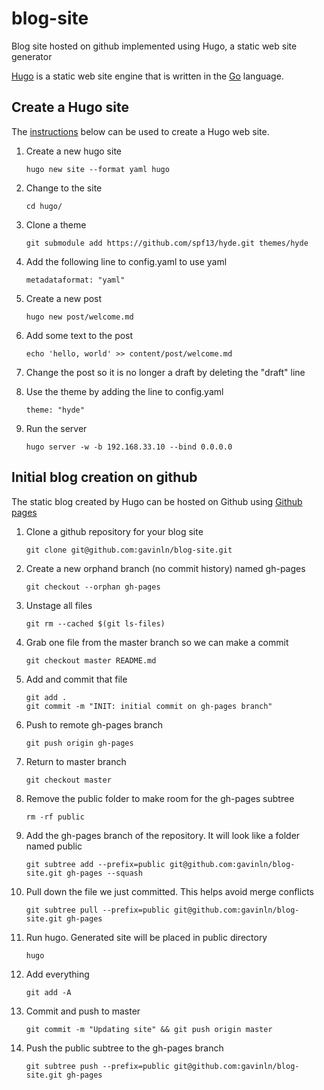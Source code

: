 # blog-site
Blog site hosted on github implemented using Hugo, a static web site generator

[Hugo][10] is a static web site engine that is written in the [Go][20]
language.

[10]: https://gohugo.io/
[20]: https://golang.org/

## Create a Hugo site

The [instructions][30] below can be used to create a Hugo web site.

[30]: http://gohugo.io/overview/introduction

1. Create a new hugo site
    ```
    hugo new site --format yaml hugo
    ```

2. Change to the site
    ```
    cd hugo/
    ```

3. Clone a theme
    ```
    git submodule add https://github.com/spf13/hyde.git themes/hyde
    ```

4. Add the following line to config.yaml to use yaml
    ```
    metadataformat: "yaml"
    ```

5. Create a new post
    ```
    hugo new post/welcome.md
    ```

6. Add some text to the post
    ```
    echo 'hello, world' >> content/post/welcome.md
    ```

7. Change the post so it is no longer a draft by deleting the "draft" line

8. Use the theme by adding the line to config.yaml
    ```
    theme: "hyde"
    ```

9. Run the server
    ```
    hugo server -w -b 192.168.33.10 --bind 0.0.0.0
    ```

## Initial blog creation on github

The static blog created by Hugo can be hosted on Github using
[Github pages][40]

[40]: http://gohugo.io/tutorials/github-pages-blog/#find-a-home-for-your-files

1. Clone a github repository for your blog site
    ```
    git clone git@github.com:gavinln/blog-site.git
    ```

2. Create a new orphand branch (no commit history) named gh-pages
    ```
    git checkout --orphan gh-pages
    ```

3. Unstage all files
    ```
    git rm --cached $(git ls-files)
    ```

4. Grab one file from the master branch so we can make a commit
    ```
    git checkout master README.md
    ```

5. Add and commit that file
    ```
    git add .
    git commit -m "INIT: initial commit on gh-pages branch"
    ```

6. Push to remote gh-pages branch
    ```
    git push origin gh-pages
    ```

7. Return to master branch
    ```
    git checkout master
    ```

8. Remove the public folder to make room for the gh-pages subtree
    ```
    rm -rf public
    ```

9. Add the gh-pages branch of the repository. It will look like a folder named public
    ```
    git subtree add --prefix=public git@github.com:gavinln/blog-site.git gh-pages --squash
    ```

10. Pull down the file we just committed. This helps avoid merge conflicts
    ```
    git subtree pull --prefix=public git@github.com:gavinln/blog-site.git gh-pages
    ```

11. Run hugo. Generated site will be placed in public directory
    ```
    hugo
    ```

12. Add everything
    ```
    git add -A
    ```

13. Commit and push to master
    ```
    git commit -m "Updating site" && git push origin master
    ```

14. Push the public subtree to the gh-pages branch
    ```
    git subtree push --prefix=public git@github.com:gavinln/blog-site.git gh-pages
    ```
